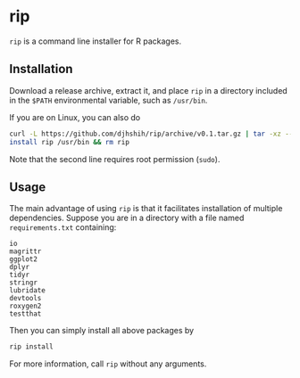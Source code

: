 # rip

`rip` is a command line installer for R packages.

## Installation

Download a release archive, extract it, and place `rip` in a 
directory included in the `$PATH` environmental variable, such as `/usr/bin`.

If you are on Linux, you can also do

```bash
curl -L https://github.com/djhshih/rip/archive/v0.1.tar.gz | tar -xz --strip-components=1 rip-*/rip
install rip /usr/bin && rm rip
```

Note that the second line requires root permission (`sudo`).


## Usage

The main advantage of using `rip` is that it facilitates installation of 
multiple dependencies. Suppose you are in a directory with a file named 
`requirements.txt` containing:

```
io
magrittr
ggplot2
dplyr
tidyr
stringr
lubridate
devtools
roxygen2
testthat
```

Then you can simply install all above packages by

```bash
rip install
```

For more information, call `rip` without any arguments.

